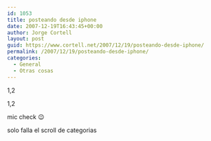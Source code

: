 ```yaml
---
id: 1053
title: posteando desde iphone
date: 2007-12-19T16:43:45+00:00
author: Jorge Cortell
layout: post
guid: https://www.cortell.net/2007/12/19/posteando-desde-iphone/
permalink: /2007/12/19/posteando-desde-iphone/
categories:
  - General
  - Otras cosas
---
```

1,2
  
1,2
  
mic check 😉
  
solo falla el scroll de categorias